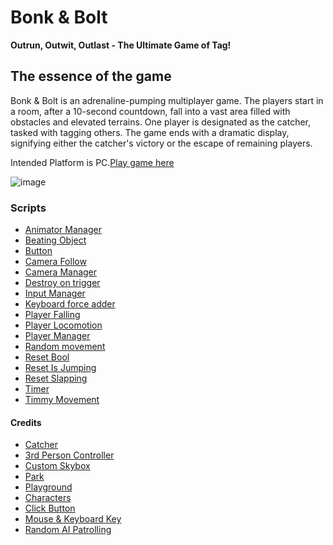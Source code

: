 # Bonk & Bolt

**Outrun, Outwit, Outlast - The Ultimate Game of Tag!**

## The essence of the game

Bonk & Bolt is an adrenaline-pumping multiplayer game. The players start in a room, after a 10-second countdown, fall into a vast area filled with obstacles and elevated terrains. One player is designated as the catcher, tasked with tagging others. The game ends with a dramatic display, signifying either the catcher's victory or the escape of remaining players.

Intended Platform is PC.[Play game here](https://mayamichael.itch.io/bonkbolt)

![image](https://github.com/our-game-maya-and-michael/Bonk-Bolt/assets/85742675/bbbd667b-25f2-40fa-90dc-89a9739e19d8)

### Scripts
* [Animator Manager](https://github.com/our-game-maya-and-michael/Bonk-Bolt/blob/main/Assets/Scripts/AnimatorManager.cs)
* [Beating Object](https://github.com/our-game-maya-and-michael/Bonk-Bolt/blob/main/Assets/Scripts/BeatingObject.cs)
* [Button](https://github.com/our-game-maya-and-michael/Bonk-Bolt/blob/main/Assets/Scripts/Button.cs)
* [Camera Follow](https://github.com/our-game-maya-and-michael/Bonk-Bolt/blob/main/Assets/Scripts/CameraFollow.cs)
* [Camera Manager](https://github.com/our-game-maya-and-michael/Bonk-Bolt/blob/main/Assets/Scripts/CameraManager.cs)
* [Destroy on trigger](https://github.com/our-game-maya-and-michael/Bonk-Bolt/blob/main/Assets/Scripts/DestroyOnTrigger.cs)
* [Input Manager](https://github.com/our-game-maya-and-michael/Bonk-Bolt/blob/main/Assets/Scripts/InputManager.cs)
* [Keyboard force adder](https://github.com/our-game-maya-and-michael/Bonk-Bolt/blob/main/Assets/Scripts/KeyboardForceAdder.cs)
* [Player Falling](https://github.com/our-game-maya-and-michael/Bonk-Bolt/blob/main/Assets/Scripts/PlayerFell.cs)
* [Player Locomotion](https://github.com/our-game-maya-and-michael/Bonk-Bolt/blob/main/Assets/Scripts/PlayerLocomotion.cs)
* [Player Manager](https://github.com/our-game-maya-and-michael/Bonk-Bolt/blob/main/Assets/Scripts/PlayerManager.cs)
* [Random movement](https://github.com/our-game-maya-and-michael/Bonk-Bolt/blob/main/Assets/Scripts/RandomMovement.cs)
* [Reset Bool](https://github.com/our-game-maya-and-michael/Bonk-Bolt/blob/main/Assets/Scripts/ResetBool.cs)
* [Reset Is Jumping](https://github.com/our-game-maya-and-michael/Bonk-Bolt/blob/main/Assets/Scripts/ResetIsJumping.cs)
* [Reset Slapping](https://github.com/our-game-maya-and-michael/Bonk-Bolt/blob/main/Assets/Scripts/ResetSlapping.cs)
* [Timer](https://github.com/our-game-maya-and-michael/Bonk-Bolt/blob/main/Assets/Scripts/Timer.cs)
* [Timmy Movement](https://github.com/our-game-maya-and-michael/Bonk-Bolt/blob/main/Assets/Scripts/TimmyMoves.cs)

#### Credits
* [Catcher](https://www.mixamo.com/#/)
* [3rd Person Controller](https://www.youtube.com/watch?v=gdp-O6z8x28&list=PLD_vBJjpCwJsqpD8QRPNPMfVUpPFLVGg4&ab_channel=SebastianGraves)
* [Custom Skybox](https://www.youtube.com/watch?v=ckgfQdaEdwk&ab_channel=ThegamedevTraum)
* [Park](https://polyhaven.com/a/green_point_park)
* [Playground](https://assetstore.unity.com/packages/3d/environments/playground-low-poly-191533)
* [Characters](https://assetstore.unity.com/packages/3d/characters/teddy-head-kids-2-113961)
* [Click Button](https://www.youtube.com/watch?v=Dn8fCuaL-RA&ab_channel=AIA)
* [Mouse & Keyboard Key](https://assetstore.unity.com/packages/2d/gui/keyboard-keys-mouse-sprites-225232)
* [Random AI Patrolling](https://github.com/JonDevTutorial/RandomNavMeshMovement)
